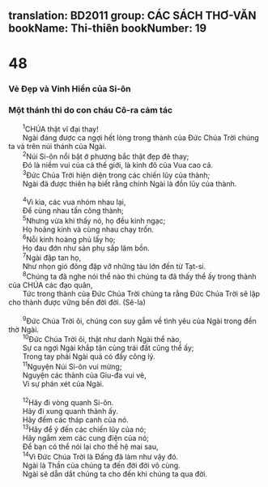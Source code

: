 translation: BD2011
group: CÁC SÁCH THƠ-VĂN
bookName: Thi-thiên 
bookNumber: 19
-------

<div class="title"><h1>48</h1><h3>Vẻ Ðẹp và Vinh Hiển của Si-ôn</h3><h3>Một thánh thi do con cháu Cô-ra cảm tác</h3></div>
<span class="verse thi_48_1">  <sup>1</sup>CHÚA thật vĩ đại thay! <br/>  Ngài đáng được ca ngợi hết lòng trong thành của Ðức Chúa Trời chúng ta và trên núi thánh của Ngài.<br/></span>
<span class="verse thi_48_2">  <sup>2</sup>Núi Si-ôn nổi bật ở phương bắc thật đẹp đẽ thay;<br/>  Ðó là niềm vui của cả thế giới, là kinh đô của Vua cao cả.<br/></span>
<span class="verse thi_48_3">  <sup>3</sup>Ðức Chúa Trời hiện diện trong các chiến lũy của thành;<br/>  Ngài đã được thiên hạ biết rằng chính Ngài là đồn lũy của thành.<br/><br/></span>
<span class="verse thi_48_4">  <sup>4</sup>Vì kìa, các vua nhóm nhau lại,<br/>  Ðể cùng nhau tấn công thành;<br/></span>
<span class="verse thi_48_5">  <sup>5</sup>Nhưng vừa khi thấy nó, họ đều kinh ngạc;<br/>  Họ hoảng kinh và cùng nhau chạy trốn.<br/></span>
<span class="verse thi_48_6">  <sup>6</sup>Nỗi kinh hoàng phủ lấy họ;<br/>  Họ đau đớn như sản phụ sắp lâm bồn.<br/></span>
<span class="verse thi_48_7">  <sup>7</sup>Ngài đập tan họ,<br/>  Như nhọn gió đông đập vỡ những tàu lớn đến từ Tạt-si.<br/></span>
<span class="verse thi_48_8">  <sup>8</sup>Chúng ta đã nghe nói thể nào thì chúng ta đã thấy thể ấy trong thành của CHÚA các đạo quân,<br/>  Tức trong thành của Ðức Chúa Trời chúng ta rằng Ðức Chúa Trời sẽ lập cho thành được vững bền đời đời. (Sê-la)<br/><br/></span>
<span class="verse thi_48_9">  <sup>9</sup>Ðức Chúa Trời ôi, chúng con suy gẫm về tình yêu của Ngài trong đền thờ Ngài.<br/></span>
<span class="verse thi_48_10">  <sup>10</sup>Ðức Chúa Trời ôi, thật như danh Ngài thể nào,<br/>  Sự ca ngợi Ngài khắp tận cùng trái đất cũng thể ấy;<br/>  Trong tay phải Ngài quả có đầy công lý. <br/></span>
<span class="verse thi_48_11">  <sup>11</sup>Nguyện Núi Si-ôn vui mừng;<br/>  Nguyện các thành của Giu-đa vui vẻ,<br/>  Vì sự phán xét của Ngài.<br/><br/></span>
<span class="verse thi_48_12">  <sup>12</sup>Hãy đi vòng quanh Si-ôn.<br/>  Hãy đi xung quanh thành ấy.<br/>  Hãy đếm các tháp canh của nó.<br/></span>
<span class="verse thi_48_13">  <sup>13</sup>Hãy để ý đến các chiến lũy của nó;<br/>  Hãy ngắm xem các cung điện của nó;<br/>  Ðể bạn có thể nói lại cho thế hệ mai sau,<br/></span>
<span class="verse thi_48_14">  <sup>14</sup>Vì Ðức Chúa Trời là Ðấng đã làm như vậy đó.<br/>  Ngài là Thần của chúng ta đến đời đời vô cùng.<br/>  Ngài sẽ dẫn dắt chúng ta cho đến khi chúng ta qua đời.<br/></span>
